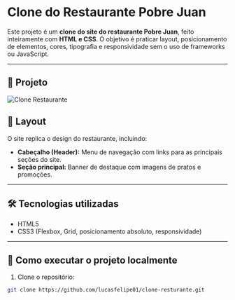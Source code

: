 # Clone do Restaurante Pobre Juan

Este projeto é um **clone do site do restaurante Pobre Juan**, feito inteiramente com **HTML e CSS**. O objetivo é praticar layout, posicionamento de elementos, cores, tipografia e responsividade sem o uso de frameworks ou JavaScript.

---

## 🔗 Projeto

![Clone Restaurante](<img width="1909" height="919" alt="Captura de tela de 2025-08-30 14-51-08" src="https://github.com/user-attachments/assets/3fd17131-8d2e-40aa-a7a6-33cb4cadca28" />
)


## 🎨 Layout

O site replica o design do restaurante, incluindo:  
- **Cabeçalho (Header):** Menu de navegação com links para as principais seções do site.  
- **Seção principal:** Banner de destaque com imagens de pratos e promoções.  
---

## 🛠 Tecnologias utilizadas

- HTML5  
- CSS3 (Flexbox, Grid, posicionamento absoluto, responsividade)

---


## 🚀 Como executar o projeto localmente

1. Clone o repositório:

```bash
git clone https://github.com/lucasfelipe01/clone-resturante.git
